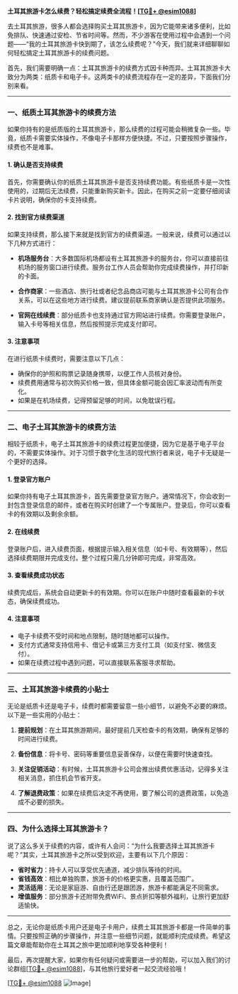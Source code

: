 **土耳其旅游卡怎么续费？轻松搞定续费全流程！[[TG💪+ @esim1088](https://t.me/s/esim1088)]**

去土耳其旅游，很多人都会选择购买土耳其旅游卡，因为它能带来诸多便利，比如免排队、快速通过安检、节省时间等。然而，不少游客在使用过程中会遇到一个问题——“我的土耳其旅游卡快到期了，该怎么续费呢？”今天，我们就来详细聊聊如何轻松搞定土耳其旅游卡的续费问题。

首先，我们需要明确一点：土耳其旅游卡的续费方式因卡种而异。土耳其旅游卡大致分为两类：纸质卡和电子卡。这两类卡的续费流程存在一定的差异，下面我们分别来看。

---

### **一、纸质土耳其旅游卡的续费方法**

如果你持有的是纸质版的土耳其旅游卡，那么续费的过程可能会稍微复杂一些。毕竟，纸质卡需要实体操作，不像电子卡那样方便快捷。不过，只要按照步骤操作，续费也不是难事。

#### **1. 确认是否支持续费**
首先，你需要确认你的纸质土耳其旅游卡是否支持续费功能。有些纸质卡是一次性使用的，过期后无法续费，只能重新购买新卡。因此，在购买之前一定要仔细阅读卡片说明，确保你的卡支持续费。

#### **2. 找到官方续费渠道**
如果支持续费，那么接下来就是找到官方的续费渠道。一般来说，续费可以通过以下几种方式进行：

- **机场服务台**：大多数国际机场都设有土耳其旅游卡的服务台，你可以直接前往机场的服务窗口进行续费。服务台工作人员会帮助你完成续费操作，并打印新的卡面。
  
- **合作商家**：一些酒店、旅行社或者纪念品商店可能与土耳其旅游卡公司有合作关系，可以在这些地方进行续费。建议提前联系商家确认是否提供此项服务。

- **官网在线续费**：部分纸质卡也支持通过官方网站进行续费。你需要登录账户，输入卡号等相关信息，然后按照提示完成支付即可。

#### **3. 注意事项**
在进行纸质卡续费时，需要注意以下几点：
- 确保你的护照和购票记录随身携带，以便工作人员核对身份。
- 续费费用通常与初次购买价格一致，但具体金额可能会因汇率波动而有所变化。
- 如果是在机场续费，记得预留足够的时间，以免耽误行程。

---

### **二、电子土耳其旅游卡的续费方法**

相较于纸质卡，电子土耳其旅游卡的续费过程更加便捷，因为它是基于电子平台的，不需要实体操作。对于习惯于数字化生活的现代旅行者来说，电子卡无疑是一个更好的选择。

#### **1. 登录官方账户**
如果你持有电子土耳其旅游卡，首先需要登录官方账户。通常情况下，你会收到一封包含登录信息的邮件，或者在购买时创建了一个专属账户。登录后，你可以查看卡的有效期以及剩余余额。

#### **2. 在线续费**
登录账户后，进入续费页面，根据提示输入相关信息（如卡号、有效期等），然后选择续费期限并完成支付。整个过程只需几分钟即可完成，非常高效。

#### **3. 查看续费成功状态**
续费完成后，系统会自动更新卡的有效期。你可以在账户中随时查看最新的卡状态，确保续费成功。

#### **4. 注意事项**
- 电子卡续费不受时间和地点限制，随时随地都可以操作。
- 支付方式通常支持信用卡、借记卡或第三方支付工具（如支付宝、微信支付）。
- 如果在续费过程中遇到问题，可以直接联系客服寻求帮助。

---

### **三、土耳其旅游卡续费的小贴士**

无论是纸质卡还是电子卡，续费时都需要留意一些小细节，以避免不必要的麻烦。以下是一些实用的小贴士：

1. **提前规划**：在土耳其旅游期间，最好提前几天检查卡的有效期，确保有足够的时间进行续费。
   
2. **备份信息**：将卡号、密码等重要信息妥善保存，以便在需要时快速查找。

3. **关注促销活动**：有时候，土耳其旅游卡公司会推出续费优惠活动，记得多关注相关消息，抓住机会节省开支。

4. **了解退费政策**：如果在续费后决定不再使用，要了解公司的退费政策，以免造成不必要的损失。

---

### **四、为什么选择土耳其旅游卡？**

说了这么多关于续费的内容，或许有人会问：“为什么我要选择土耳其旅游卡呢？”其实，土耳其旅游卡之所以受到欢迎，主要有以下几个原因：

- **省时省力**：持卡人可以享受优先通道，减少排队等待的时间。
- **省钱高效**：相比单独购票，旅游卡的价格更实惠，且覆盖范围广。
- **灵活适用**：无论是家庭游、自由行还是跟团游，旅游卡都能满足不同需求。
- **增值服务**：部分旅游卡还附带免费WiFi、景点折扣等额外福利，让旅行更加舒适愉快。

---

总之，无论你是纸质卡用户还是电子卡用户，续费土耳其旅游卡都是一件简单的事情。只要按照正确的步骤操作，并注意一些细节问题，就能顺利完成续费。希望这篇文章能帮助你在土耳其之旅中更加顺利地享受各种便利！

最后，再次提醒大家，如果你有任何疑问或需要进一步的帮助，可以加入我们的讨论群组[[TG💪+ @esim1088](https://t.me/s/esim1088)]，与其他旅行爱好者一起交流经验哦！

[[TG💪+ @esim1088](https://t.me/s/esim1088) ![Image](https://i.postimg.cc/4NQfJmqS/Snipaste-2025-05-13-00-14-12.png)]